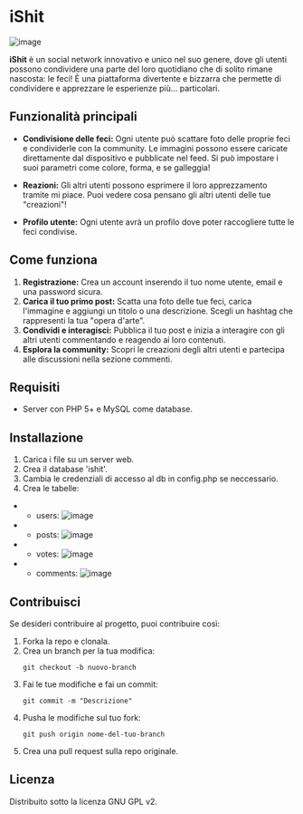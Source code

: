# iShit

![image](https://github.com/user-attachments/assets/67459c69-bd03-4ea7-ac19-9350ced3def5)

**iShit** è un social network innovativo e unico nel suo genere, dove gli utenti possono condividere una parte del loro quotidiano che di solito rimane nascosta: le feci! È una piattaforma divertente e bizzarra che permette di condividere e apprezzare le esperienze più... particolari.

## Funzionalità principali

- **Condivisione delle feci:** Ogni utente può scattare foto delle proprie feci e condividerle con la community. Le immagini possono essere caricate direttamente dal dispositivo e pubblicate nel feed. Si può impostare i suoi parametri come colore, forma, e se galleggia!
  
- **Reazioni:** Gli altri utenti possono esprimere il loro apprezzamento tramite mi piace. Puoi vedere cosa pensano gli altri utenti delle tue "creazioni"!

- **Profilo utente:** Ogni utente avrà un profilo dove poter raccogliere tutte le feci condivise.

## Come funziona

1. **Registrazione:** Crea un account inserendo il tuo nome utente, email e una password sicura.
2. **Carica il tuo primo post:** Scatta una foto delle tue feci, carica l'immagine e aggiungi un titolo o una descrizione. Scegli un hashtag che rappresenti la tua "opera d'arte".
3. **Condividi e interagisci:** Pubblica il tuo post e inizia a interagire con gli altri utenti commentando e reagendo ai loro contenuti.
4. **Esplora la community:** Scopri le creazioni degli altri utenti e partecipa alle discussioni nella sezione commenti.

## Requisiti

- Server con PHP 5+ e MySQL come database.

## Installazione

1. Carica i file su un server web.
2. Crea il database 'ishit'.
3. Cambia le credenziali di accesso al db in config.php se neccessario.
4. Crea le tabelle:
- - users: ![image](https://github.com/user-attachments/assets/5439ff0d-fc8c-4e3e-b37e-56dc4114942f)
- - posts: ![image](https://github.com/user-attachments/assets/806d5166-1073-4a83-b9f9-f7016ed905f4)
- - votes: ![image](https://github.com/user-attachments/assets/56c78f68-8cac-47c6-ae6a-f77596e90d7a)
- - comments: ![image](https://github.com/user-attachments/assets/2ce279c6-5276-411f-baa4-4cf6307a484c)
 
 
## Contribuisci

Se desideri contribuire al progetto, puoi contribuire così:

1. Forka la repo e clonala.
2. Crea un branch per la tua modifica:
   ```
   git checkout -b nuovo-branch
   ```
3. Fai le tue modifiche e fai un commit:
   ```
   git commit -m "Descrizione"
   ```
4. Pusha le modifiche sul tuo fork:
   ```
   git push origin nome-del-tuo-branch
   ```
5. Crea una pull request sulla repo originale.

## Licenza

Distribuito sotto la licenza GNU GPL v2.
